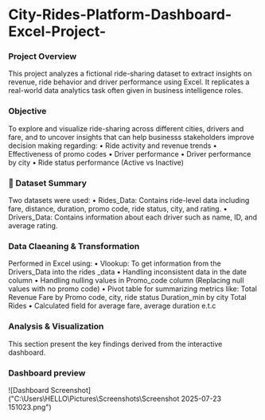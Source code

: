 # City-Rides-Platform-Dashboard-Excel-Project-
### Project Overview
This project analyzes a fictional ride-sharing dataset to extract insights on revenue, ride behavior and driver performance using Excel. It replicates a real-world data analytics task often given in business intelligence roles.
### Objective
To explore and visualize ride-sharing across different cities, drivers and fare, and to uncover insights that can help businesss stakeholders improve decision making regarding:
        • 	Ride activity and revenue trends
	•	Effectiveness of promo codes
	•	Driver performance
	•	Driver performance by city
	•	Ride status performance (Active vs Inactive)
 ### 🧾 Dataset Summary
  Two datasets were used:
	•	Rides_Data: Contains ride-level data including fare, distance, duration, promo code, ride status, city, and rating.
	•	Drivers_Data: Contains information about each driver such as name, ID, and average rating.
 ### Data Claeaning & Transformation
 Performed in Excel using:
 • Vlookup: To get information from the Drivers_Data into the rides _data
 • Handling inconsistent data in the date column
 • Handling nulling values in Promo_code column (Replacing null values with no promo code)
 • Pivot table for summarizing metrics like: 
   Total Revenue
   Fare by Promo code, city, ride status
   Duration_min by city
   Total Rides
 • Calculated field for average fare, average duration e.t.c
 ### Analysis & Visualization
 This section present the key findings derived from the interactive dashboard.
 ### Dashboard preview
 ![Dashboard Screenshot]("C:\Users\HELLO\Pictures\Screenshots\Screenshot 2025-07-23 151023.png")

